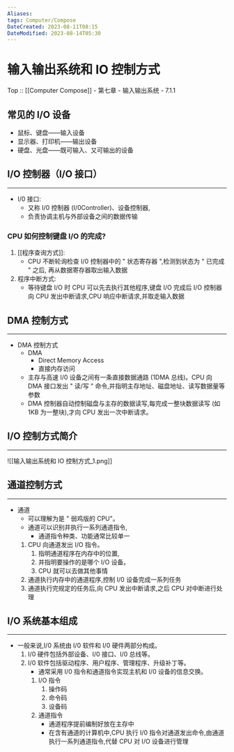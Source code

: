 ```yaml
---
Aliases: 
tags: Computer/Compose 
DateCreated: 2023-08-11T08:15
DateModified: 2023-08-14T05:30
---
```

# 输入输出系统和 IO 控制方式

Top :: [[Computer Compose]] - 第七章 - 输入输出系统 - 7.1.1

## 常见的 I/O 设备

- 鼠标、键盘——输入设备
- 显示器、打印机——输出设备
- 硬盘、光盘——既可输入、又可输出的设备

## I/O 控制器（I/O 接口）
---
- I/0 接口:
	- 又称 I/0 控制器 (I/0Controller)、设备控制器,
	- 负责协调主机与外部设备之间的数据传输
 
### CPU 如何控制键盘 I/O 的完成?

1. [[程序查询方式]]:
	- CPU 不断轮询检查 I/0 控制器中的 " 状态寄存器 ",检测到状态为 " 已完成 " 之后, 再从数据寄存器取出输入数据
2. 程序中断方式:
	- 等待键盘 I/O 时 CPU 可以先去执行其他程序,键盘 I/O 完成后 I/O 控制器向 CPU 发出中断请求,CPU 响应中断请求,并取走输入数据

## DMA 控制方式
---
- DMA 控制方式
	- DMA
		- Direct Memory Access
		- 直接内存访问
	- 主存与高速 I/0 设备之间有一条直接数据通路 (1DMA 总线)。CPU 向 DMA 接口发出 " 读/写 " 命令,并指明主存地址、磁盘地址、读写数据量等参数
	- DMA 控制器自动控制磁盘与主存的数据读写,每完成一整块数据读写 (如 1KB 为一整块),才向 CPU 发出一次中断请求。
## I/O 控制方式简介
---
![[输入输出系统和 IO 控制方式_1.png]]

## 通道控制方式
---
- 通道
	- 可以理解为是 " 弱鸡版的 CPU"。
	- 通道可以识别并执行一系列通道指令,
		- 通道指令种类、功能通常比较单一
	1. CPU 向通道发出 I/O 指令。
		1. 指明通道程序在内存中的位置,
		2. 并指明要操作的是哪个 I/O 设备。
		3. CPU 就可以去做其他事情
	2. 通道执行内存中的通道程序,控制 I/0 设备完成一系列任务
	3. 通道执行完规定的任务后,向 CPU 发出中断请求,之后 CPU 对中断进行处理
## I/O 系统基本组成
---
- 一般来说,I/0 系统由 I/0 软件和 I/0 硬件两部分构成。
	1. I/0 硬件包括外部设备、I/0 接口、I/0 总线等。
	2. I/0 软件包括驱动程序、用户程序、管理程序、升级补丁等。
		- 通常采用 I/0 指令和通道指令实现主机和 I/0 设备的信息交换。
		1. I/O 指令
			1. 操作码
			2. 命令码
			3. 设备码
		2. 通道指令
			- 通道程序提前编制好放在主存中
			- 在含有通道的计算机中,CPU 执行 I/0 指令对通道发出命令,由通道执行一系列通道指令,代替 CPU 对 I/O 设备进行管理
